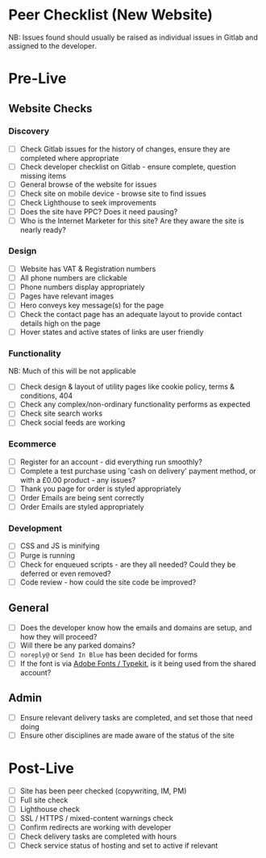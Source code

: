 # Peer Checklist (New Website)

NB: Issues found should usually be raised as individual issues in Gitlab and assigned to the developer.

# Pre-Live

## Website Checks

### Discovery

- [ ] Check Gitlab issues for the history of changes, ensure they are completed where appropriate
- [ ] Check developer checklist on Gitlab - ensure complete, question missing items
- [ ] General browse of the website for issues
- [ ] Check site on mobile device - browse site to find issues
- [ ] Check Lighthouse to seek improvements
- [ ] Does the site have PPC? Does it need pausing?
- [ ] Who is the Internet Marketer for this site? Are they aware the site is nearly ready?

### Design

- [ ] Website has VAT & Registration numbers
- [ ] All phone numbers are clickable
- [ ] Phone numbers display appropriately
- [ ] Pages have relevant images
- [ ] Hero conveys key message(s) for the page
- [ ] Check the contact page has an adequate layout to provide contact details high on the page
- [ ] Hover states and active states of links are user friendly

### Functionality

NB: Much of this will be not applicable

- [ ] Check design & layout of utility pages like cookie policy, terms & conditions, 404
- [ ] Check any complex/non-ordinary functionality performs as expected
- [ ] Check site search works
- [ ] Check social feeds are working

### Ecommerce
- [ ] Register for an account - did everything run smoothly?
- [ ] Complete a test purchase using 'cash on delivery' payment method, or with a £0.00 product - any issues?
- [ ] Thank you page for order is styled appropriately
- [ ] Order Emails are being sent correctly
- [ ] Order Emails are styled appropriately

### Development

- [ ] CSS and JS is minifying
- [ ] Purge is running
- [ ] Check for enqueued scripts - are they all needed? Could they be deferred or even removed?
- [ ] Code review - how could the site code be improved?

## General

- [ ] Does the developer know how the emails and domains are setup, and how they will proceed?
- [ ] Will there be any parked domains?
- [ ] `noreply@` or `Send In Blue` has been decided for forms
- [ ] If the font is via [Adobe Fonts / Typekit](https://adtrak.lightning.force.com/lightning/r/Password__c/a0J0Y000001TSc5UAG/view), is it being used from the shared account?

## Admin

- [ ] Ensure relevant delivery tasks are completed, and set those that need doing
- [ ] Ensure other disciplines are made aware of the status of the site

# Post-Live

- [ ] Site has been peer checked (copywriting, IM, PM)
- [ ] Full site check
- [ ] Lighthouse check
- [ ] SSL / HTTPS / mixed-content warnings check
- [ ] Confirm redirects are working with developer
- [ ] Check delivery tasks are completed with hours
- [ ] Check service status of hosting and set to active if relevant
